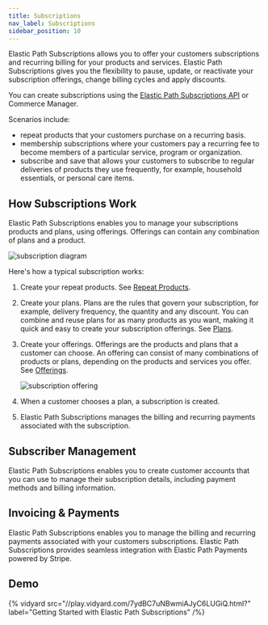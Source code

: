 ```yaml
---
title: Subscriptions
nav_label: Subscriptions
sidebar_position: 10
---
```


Elastic Path Subscriptions allows you to offer your customers subscriptions and recurring billing for your products and services. Elastic Path Subscriptions gives you the flexibility to pause, update, or reactivate your subscription offerings, change billing cycles and apply discounts.

You can create subscriptions using the [Elastic Path Subscriptions API](https://elasticpath.apidocumentation.com/) or Commerce Manager.

Scenarios include:

- repeat products that your customers purchase on a recurring basis.
- membership subscriptions where your customers pay a recurring fee to become members of a particular service, program or organization.
- subscribe and save that allows your customers to subscribe to regular deliveries of products they use frequently, for example, household essentials, or personal care items.

## How Subscriptions Work

Elastic Path Subscriptions enables you to manage your subscriptions products and plans, using offerings. Offerings can contain any combination of plans and a product.

![subscription diagram](/assets/subscription_diagram.png)

Here's how a typical subscription works:

1. Create your repeat products. See [Repeat Products](/docs/subscriptions/managing-products-cm).
2. Create your plans. Plans are the rules that govern your subscription, for example, delivery frequency, the quantity and any discount. You can combine and reuse plans for as many products as you want, making it quick and easy to create your subscription offerings. See [Plans](/docs/subscriptions/managing-subscription-plans-cm).
3. Create your offerings. Offerings are the products and plans that a customer can choose. An offering can consist of many combinations of products or plans, depending on the products and services you offer. See [Offerings](/docs/subscriptions/managing-subscription-offerings).

   ![subscription offering](/assets/subscription_management.png)

4. When a customer chooses a plan, a subscription is created. 
5. Elastic Path Subscriptions manages the billing and recurring payments associated with the subscription. 

## Subscriber Management

Elastic Path Subscriptions enables you to create customer accounts that you can use to manage their subscription details, including payment methods and billing information.

## Invoicing & Payments

Elastic Path Subscriptions enables you to manage the billing and recurring payments associated with your customers subscriptions. Elastic Path Subscriptions provides seamless integration with Elastic Path Payments powered by Stripe.

## Demo

{% vidyard src="//play.vidyard.com/7ydBC7uNBwmiAJyC6LUGiQ.html?" label="Getting Started with Elastic Path Subscriptions" /%}

